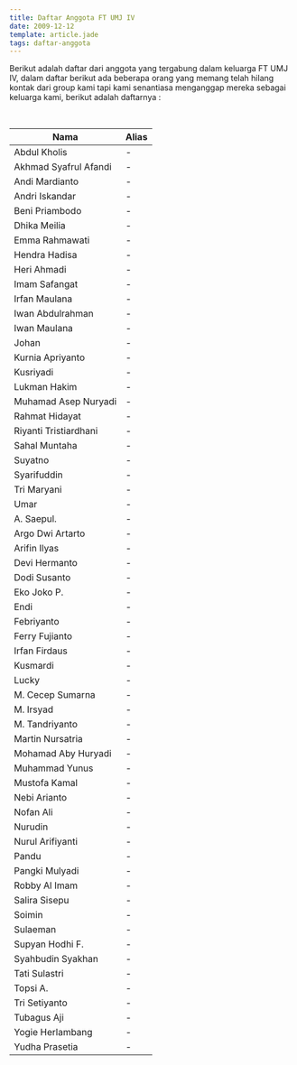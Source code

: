 ```yaml
---
title: Daftar Anggota FT UMJ IV
date: 2009-12-12
template: article.jade
tags: daftar-anggota
---
```


Berikut adalah daftar dari anggota yang tergabung dalam keluarga FT UMJ IV, dalam daftar berikut ada beberapa orang yang memang telah hilang kontak dari group kami tapi kami senantiasa menganggap mereka sebagai keluarga kami, berikut adalah daftarnya :

<br/>
<span class="more"></span>

|Nama						| Alias 					|
|--------------------------	|--------------------------	|
| Abdul Kholis				|	- |
| Akhmad Syafrul Afandi		|	- |
| Andi Mardianto			|	- |
| Andri Iskandar			|	- |
| Beni Priambodo			|	- |
| Dhika Meilia				|	- |
| Emma Rahmawati			|	- |
| Hendra Hadisa				|	- |
| Heri Ahmadi				|	- |
| Imam Safangat				|	- |
| Irfan Maulana				|	- |
| Iwan Abdulrahman			|	- |
| Iwan Maulana				|	- |
| Johan						|	- |
| Kurnia Apriyanto			|	- |
| Kusriyadi					|	- |
| Lukman Hakim				|	- |
| Muhamad Asep Nuryadi		|	- |
| Rahmat Hidayat			|	- |
| Riyanti Tristiardhani		|	- |
| Sahal Muntaha				|	- |
| Suyatno					|	- |
| Syarifuddin				|	- |
| Tri Maryani				|	- |
| Umar						|	- |
| A. Saepul. 				|	- |
| Argo Dwi Artarto			|	- |
| Arifin Ilyas				|	- |
| Devi Hermanto				|	- |
| Dodi Susanto				|	- |
| Eko Joko P.				|	- |
| Endi						|	- |
| Febriyanto				|	- |
| Ferry Fujianto			|	- |
| Irfan Firdaus				|	- |
| Kusmardi					|	- |
| Lucky						|	- |
| M. Cecep Sumarna			|	- |
| M. Irsyad					|	- |
| M. Tandriyanto			|	- |
| Martin Nursatria			|	- |
| Mohamad Aby Huryadi		|	- |
| Muhammad Yunus			|	- |
| Mustofa Kamal				|	- |
| Nebi Arianto 				|	- |
| Nofan Ali 				|	- |
| Nurudin 					|	- |
| Nurul Arifiyanti 			|	- |
| Pandu 					|	- |
| Pangki Mulyadi 			|	- |
| Robby Al Imam 			|	- |
| Salira Sisepu 			|	- |
| Soimin 					|	- |
| Sulaeman 					|	- |
| Supyan Hodhi F. 			|	- |
| Syahbudin Syakhan 		|	- |
| Tati Sulastri 			|	- |
| Topsi A. 					|	- |
| Tri Setiyanto 			|	- |
| Tubagus Aji 				|	- |
| Yogie Herlambang 			|	- |
| Yudha Prasetia 			|	- |
